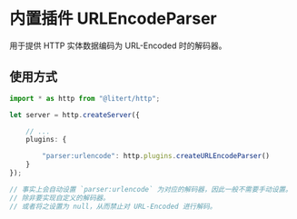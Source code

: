 # 内置插件 URLEncodeParser

用于提供 HTTP 实体数据编码为 URL-Encoded 时的解码器。

## 使用方式

```ts
import * as http from "@litert/http";

let server = http.createServer({

    // ...
    plugins: {

        "parser:urlencode": http.plugins.createURLEncodeParser()
    }
});

// 事实上会自动设置 `parser:urlencode` 为对应的解码器，因此一般不需要手动设置。
// 除非要实现自定义的解码器。
// 或者将之设置为 null，从而禁止对 URL-Encoded 进行解码。
```
